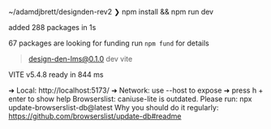 ~/adamdjbrett/designden-rev2
❯ npm install && npm run dev

added 288 packages in 1s

67 packages are looking for funding
  run `npm fund` for details

> design-den-lms@0.1.0 dev
> vite


  VITE v5.4.8  ready in 844 ms

  ➜  Local:   http://localhost:5173/
  ➜  Network: use --host to expose
  ➜  press h + enter to show help
Browserslist: caniuse-lite is outdated. Please run:
  npx update-browserslist-db@latest
  Why you should do it regularly: https://github.com/browserslist/update-db#readme




